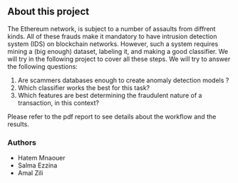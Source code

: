 ## About this project

The Ethereum network, is subject to a number of assaults from diffrent kinds.
All of these frauds make it mandatory to have intrusion detection system (IDS) on blockchain
networks. However, such a system requires mining a (big enough) dataset, labeling it, and making a good classifier. We will try in the following project to cover all these steps.
We will try to answer the following questions:
1. Are scammers databases enough to create anomaly detection models ?
2. Which classifier works the best for this task?
3. Which features are best determining the fraudulent nature of a transaction, in this context?

Please refer to the pdf report to see details about the workflow and the results.

### Authors 
- Hatem Mnaouer
- Salma Ezzina
- Amal Zili